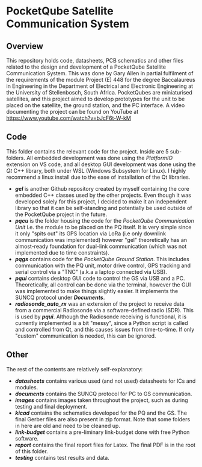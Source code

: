 # PocketQube Satellite Communication System

## Overview
This repository holds code, datasheets, PCB schematics and other files related to the design and development of a PocketQube Satellite Communication System. This was done by Gary Allen in  partial fulfilment of the requirements of the module Project (E) 448 for the degree Baccalaureus in Engineering in the Department of Electrical and Electronic Engineering at the University of Stellenbosch, South Africa. PocketQubes are miniaturised satellites, and this project aimed to develop prototypes for the unit to be placed on the satellite, the ground station, and the PC interface. A video documenting the project can be found on YouTube at https://www.youtube.com/watch?v=bJcF6t-W-kM

## Code
This folder contains the relevant code for the project. Inside are 5 sub-folders. All embedded development was done using the *PlatformIO* extension on VS code, and all desktop GUI development was done using the *Qt* C++ library, both under WSL (Windows Subsystem for Linux). I highly recommend a linux install due to the ease of installation of the Qt libraries.
- ***gel*** is another Github repository created by myself containing the core embedded C++ classes used by the other projects. Even though it was developed solely for this project, I decided to make it an independent library so that it can be self-standing and potentially be used outside of the PocketQube project in the future.
- ***pqcu*** is the folder housing the code for the *PocketQube Communication Unit* i.e. the module to be placed on the PQ itself. It is very simple since it only "spits out" its GPS location via LoRa (i.e only downlink communication was implemented) however "gel" theoretically has an almost-ready foundation for dual-link communication (which was not implemented due to time constraints).
- ***pqgs*** contains code for the *PocketQube Ground Station*. This includes communication with the PQ unit, motor drive control, GPS tracking and serial control via a "TNC" (a.k.a a laptop connected via USB).
- ***pqui*** contains desktop GUI code to control the GS via USB and a PC. Theoretically, all control can be done via the terminal, however the GUI was implemented to make things slightly easier. It implements the SUNCQ protocol under ***Documents***.
- ***radiosonde_auto_rx*** was an extension of the project to receive data from a commercial Radiosonde via a software-defined radio (SDR). This is used by ***pqui***. Although the Radiosonde receiving is functional, it is currently implemented is a bit "messy", since a Python script is called and controlled from Qt, and this causes issues from time-to-time. If only "custom" communication is needed, this can be ignored.

## Other
The rest of the contents are relatively self-explanatory:
- ***datasheets*** contains various used (and not used) datasheets for ICs and modules.
- ***documents*** contains the SUNCQ protocol for PC to GS communication.
- ***images*** contains images taken throughout the project, such as during testing and final deployment.
- ***kicad*** contains the schematics developed for the PQ and the GS. The final Gerber files are also present in zip format. Note that some folders in here are old and need to be cleaned up.
- ***link-budget*** contains a pre-liminary link-budget done with free Python software.
- ***report*** contains the final report files for Latex. The final PDF is in the root of this folder.
- ***testing*** contains test results and data.
